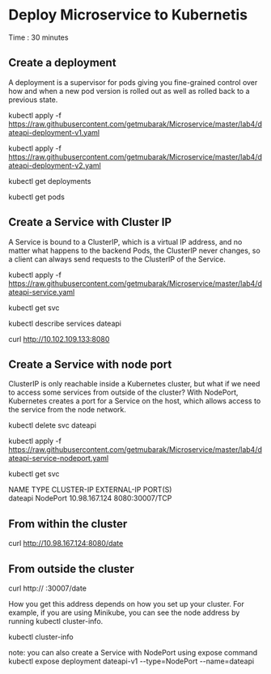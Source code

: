 # Deploy Microservice to Kubernetis  #
Time : 30 minutes

## Create a deployment
A deployment is a supervisor for pods giving you fine-grained control over how and when a new pod version is rolled out as well as rolled back to a previous state. <br/>

kubectl apply -f https://raw.githubusercontent.com/getmubarak/Microservice/master/lab4/dateapi-deployment-v1.yaml

kubectl apply -f https://raw.githubusercontent.com/getmubarak/Microservice/master/lab4/dateapi-deployment-v2.yaml

kubectl get deployments

kubectl get pods

## Create a Service with Cluster IP
A Service is bound to a ClusterIP, which is a virtual IP address, and no matter what happens to the backend Pods, the ClusterIP never changes, so a client can always send requests to the ClusterIP of the Service. 

kubectl apply -f https://raw.githubusercontent.com/getmubarak/Microservice/master/lab4/dateapi-service.yaml

kubectl get svc

kubectl describe services dateapi

curl http://10.102.109.133:8080


## Create a Service with node port
ClusterIP is only reachable inside a Kubernetes cluster, but what if we need to access some services from outside of the cluster?
With NodePort, Kubernetes creates a port for a Service on the host, which allows access to the service from the node network. 

kubectl delete svc dateapi

kubectl apply -f https://raw.githubusercontent.com/getmubarak/Microservice/master/lab4/dateapi-service-nodeport.yaml

kubectl get svc

NAME         TYPE        CLUSTER-IP      EXTERNAL-IP   PORT(S)          
dateapi      NodePort    10.98.167.124   <none>        8080:30007/TCP 

## From within the cluster 
curl http://10.98.167.124:8080/date

## From outside the cluster

curl http://<public ip> :30007/date

How you get this address depends on how you set up your cluster. For example, if you are using Minikube, you can see the node address by running kubectl cluster-info.

kubectl cluster-info

note: you can also create a Service with NodePort using expose command
kubectl expose deployment dateapi-v1 --type=NodePort --name=dateapi

